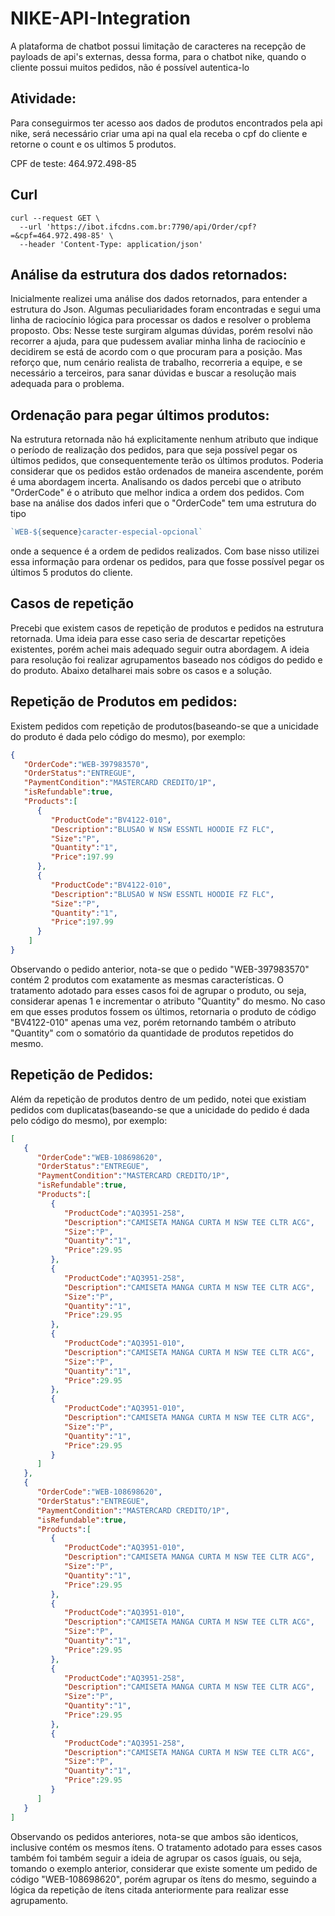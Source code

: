 # NIKE-API-Integration

A plataforma de chatbot possui limitação de caracteres na recepção de payloads de api's externas, dessa forma, para o chatbot nike, quando o cliente possui muitos pedidos, não é possível autentica-lo

## Atividade:
Para conseguirmos ter acesso aos dados de produtos encontrados pela api nike, será necessário criar uma api na qual ela receba o cpf do cliente e retorne o count e os ultimos 5 produtos.

CPF de teste: 
464.972.498-85

## Curl
```
curl --request GET \
  --url 'https://ibot.ifcdns.com.br:7790/api/Order/cpf?=&cpf=464.972.498-85' \
  --header 'Content-Type: application/json'
```

## Análise da estrutura dos dados retornados:
Inicialmente realizei uma análise dos dados retornados, para entender a estrutura do Json. Algumas peculiaridades foram encontradas e segui uma linha de raciocínio lógica para processar os dados e resolver o problema proposto. 
Obs: Nesse teste surgiram algumas dúvidas, porém resolvi não recorrer a ajuda, para que pudessem avaliar minha linha de raciocínio e decidirem se está de acordo com o que procuram para a posição. Mas reforço que, num cenário realista de trabalho, recorreria a equipe, e se necessário a terceiros, para sanar dúvidas e buscar a resolução mais adequada para o problema.

## Ordenação para pegar últimos produtos:
Na estrutura retornada não há explicitamente nenhum atributo que indique o período de realização dos pedidos, para que seja possível pegar os últimos pedidos, que consequentemente terão os últimos produtos. Poderia considerar que os pedidos estão ordenados de maneira ascendente, porém é uma abordagem incerta. 
Analisando os dados percebi que o atributo "OrderCode" é o atributo que melhor indica a ordem dos pedidos. Com base na análise dos dados inferi que o "OrderCode" tem uma estrutura do tipo 
```javascript
`WEB-${sequence}caracter-especial-opcional`
```
onde a sequence é a ordem de pedidos realizados. Com base nisso utilizei essa informação para ordenar os pedidos, para que fosse possível pegar os últimos 5 produtos do cliente.

## Casos de repetição
Precebi que existem casos de repetição de produtos e pedidos na estrutura retornada. Uma ideia para esse caso seria de descartar repetições existentes, porém achei mais adequado seguir outra abordagem. A ideia para resolução foi realizar agrupamentos baseado nos códigos do pedido e do produto. Abaixo detalharei mais sobre os casos e a solução.

## Repetição de Produtos em pedidos:
Existem pedidos com repetição de produtos(baseando-se que a unicidade do produto é dada pelo código do mesmo), por exemplo:
```json
{
   "OrderCode":"WEB-397983570",
   "OrderStatus":"ENTREGUE",
   "PaymentCondition":"MASTERCARD CREDITO/1P",
   "isRefundable":true,
   "Products":[
      {
         "ProductCode":"BV4122-010",
         "Description":"BLUSAO W NSW ESSNTL HOODIE FZ FLC",
         "Size":"P",
         "Quantity":"1",
         "Price":197.99
      },
      {
         "ProductCode":"BV4122-010",
         "Description":"BLUSAO W NSW ESSNTL HOODIE FZ FLC",
         "Size":"P",
         "Quantity":"1",
         "Price":197.99
      }
    ]
}
```
Observando o pedido anterior, nota-se que o pedido "WEB-397983570" contém 2 produtos com exatamente as mesmas características.
O tratamento adotado para esses casos foi de agrupar o produto, ou seja, considerar apenas 1 e incrementar o atributo "Quantity" do mesmo. No caso em que esses produtos fossem os últimos, retornaria o produto de código "BV4122-010" apenas uma vez, porém retornando também o atributo "Quantity" com o somatório da quantidade de produtos repetidos do mesmo.

## Repetição de Pedidos:
Além da repetição de produtos dentro de um pedido, notei que existiam pedidos com duplicatas(baseando-se que a unicidade do pedido é dada pelo código do mesmo), por exemplo:
```json
[
   {
      "OrderCode":"WEB-108698620",
      "OrderStatus":"ENTREGUE",
      "PaymentCondition":"MASTERCARD CREDITO/1P",
      "isRefundable":true,
      "Products":[
         {
            "ProductCode":"AQ3951-258",
            "Description":"CAMISETA MANGA CURTA M NSW TEE CLTR ACG",
            "Size":"P",
            "Quantity":"1",
            "Price":29.95
         },
         {
            "ProductCode":"AQ3951-258",
            "Description":"CAMISETA MANGA CURTA M NSW TEE CLTR ACG",
            "Size":"P",
            "Quantity":"1",
            "Price":29.95
         },
         {
            "ProductCode":"AQ3951-010",
            "Description":"CAMISETA MANGA CURTA M NSW TEE CLTR ACG",
            "Size":"P",
            "Quantity":"1",
            "Price":29.95
         },
         {
            "ProductCode":"AQ3951-010",
            "Description":"CAMISETA MANGA CURTA M NSW TEE CLTR ACG",
            "Size":"P",
            "Quantity":"1",
            "Price":29.95
         }
      ]
   },
   {
      "OrderCode":"WEB-108698620",
      "OrderStatus":"ENTREGUE",
      "PaymentCondition":"MASTERCARD CREDITO/1P",
      "isRefundable":true,
      "Products":[
         {
            "ProductCode":"AQ3951-010",
            "Description":"CAMISETA MANGA CURTA M NSW TEE CLTR ACG",
            "Size":"P",
            "Quantity":"1",
            "Price":29.95
         },
         {
            "ProductCode":"AQ3951-010",
            "Description":"CAMISETA MANGA CURTA M NSW TEE CLTR ACG",
            "Size":"P",
            "Quantity":"1",
            "Price":29.95
         },
         {
            "ProductCode":"AQ3951-258",
            "Description":"CAMISETA MANGA CURTA M NSW TEE CLTR ACG",
            "Size":"P",
            "Quantity":"1",
            "Price":29.95
         },
         {
            "ProductCode":"AQ3951-258",
            "Description":"CAMISETA MANGA CURTA M NSW TEE CLTR ACG",
            "Size":"P",
            "Quantity":"1",
            "Price":29.95
         }
      ]
   }
]
```
Observando os pedidos anteriores, nota-se que ambos são identicos, inclusive contém os mesmos ítens.
O tratamento adotado para esses casos também foi também seguir a ideia de agrupar os casos íguais, ou seja, tomando o exemplo anterior, considerar que existe somente um pedido de código "WEB-108698620", porém agrupar os ítens do mesmo, seguindo a lógica da repetição de ítens citada anteriormente para realizar esse agrupamento.